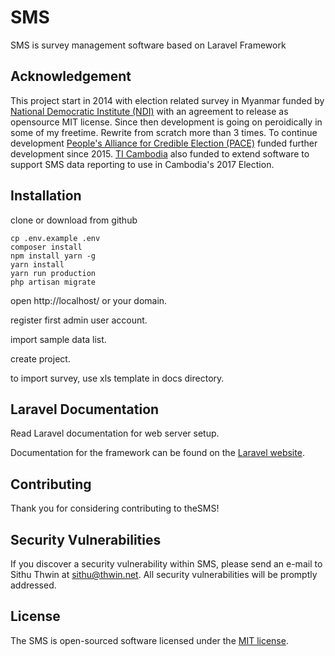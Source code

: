 # SMS

SMS is survey management software based on Laravel Framework


## Acknowledgement

This project start in 2014 with election related survey in Myanmar funded by [National Democratic Institute (NDI)](https://www.ndi.org/) with an agreement to release as opensource MIT license.
 Since then development is going on peroidically in some of my freetime. Rewrite from scratch more than 3 times. To continue development [People's Alliance for Credible Election (PACE)](https://www.pacemyanmar.org) funded further development since 2015.
 [TI Cambodia](https://www.ticambodia.org/) also funded to extend software to support SMS data reporting to use in Cambodia's 2017 Election.


## Installation

clone or download from github

```
cp .env.example .env
composer install
npm install yarn -g
yarn install
yarn run production
php artisan migrate
```
open http://localhost/ or your domain.

register first admin user account.

import sample data list.

create project.

to import survey, use xls template in docs directory.

## Laravel Documentation

Read Laravel documentation for web server setup.

Documentation for the framework can be found on the [Laravel website](http://laravel.com/docs).

## Contributing

Thank you for considering contributing to theSMS!

## Security Vulnerabilities

If you discover a security vulnerability within SMS, please send an e-mail to Sithu Thwin at sithu@thwin.net. All security vulnerabilities will be promptly addressed.

## License

The SMS is open-sourced software licensed under the [MIT license](http://opensource.org/licenses/MIT).
